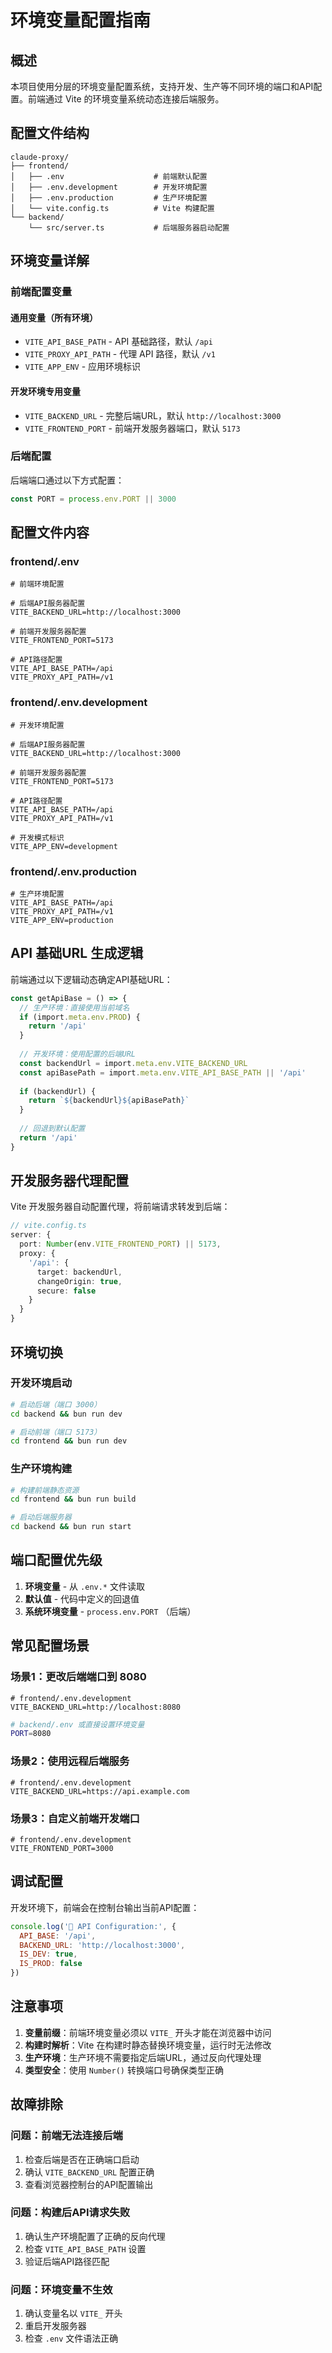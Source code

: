 # 环境变量配置指南

## 概述

本项目使用分层的环境变量配置系统，支持开发、生产等不同环境的端口和API配置。前端通过 Vite 的环境变量系统动态连接后端服务。

## 配置文件结构

```
claude-proxy/
├── frontend/
│   ├── .env                    # 前端默认配置
│   ├── .env.development        # 开发环境配置
│   ├── .env.production         # 生产环境配置
│   └── vite.config.ts          # Vite 构建配置
└── backend/
    └── src/server.ts           # 后端服务器启动配置
```

## 环境变量详解

### 前端配置变量

#### 通用变量（所有环境）
- `VITE_API_BASE_PATH` - API 基础路径，默认 `/api`
- `VITE_PROXY_API_PATH` - 代理 API 路径，默认 `/v1`
- `VITE_APP_ENV` - 应用环境标识

#### 开发环境专用变量
- `VITE_BACKEND_URL` - 完整后端URL，默认 `http://localhost:3000`
- `VITE_FRONTEND_PORT` - 前端开发服务器端口，默认 `5173`

### 后端配置

后端端口通过以下方式配置：
```typescript
const PORT = process.env.PORT || 3000
```

## 配置文件内容

### frontend/.env
```env
# 前端环境配置

# 后端API服务器配置
VITE_BACKEND_URL=http://localhost:3000

# 前端开发服务器配置
VITE_FRONTEND_PORT=5173

# API路径配置
VITE_API_BASE_PATH=/api
VITE_PROXY_API_PATH=/v1
```

### frontend/.env.development
```env
# 开发环境配置

# 后端API服务器配置
VITE_BACKEND_URL=http://localhost:3000

# 前端开发服务器配置  
VITE_FRONTEND_PORT=5173

# API路径配置
VITE_API_BASE_PATH=/api
VITE_PROXY_API_PATH=/v1

# 开发模式标识
VITE_APP_ENV=development
```

### frontend/.env.production
```env
# 生产环境配置
VITE_API_BASE_PATH=/api
VITE_PROXY_API_PATH=/v1
VITE_APP_ENV=production
```

## API 基础URL 生成逻辑

前端通过以下逻辑动态确定API基础URL：

```typescript
const getApiBase = () => {
  // 生产环境：直接使用当前域名
  if (import.meta.env.PROD) {
    return '/api'
  }
  
  // 开发环境：使用配置的后端URL
  const backendUrl = import.meta.env.VITE_BACKEND_URL
  const apiBasePath = import.meta.env.VITE_API_BASE_PATH || '/api'
  
  if (backendUrl) {
    return `${backendUrl}${apiBasePath}`
  }
  
  // 回退到默认配置
  return '/api'
}
```

## 开发服务器代理配置

Vite 开发服务器自动配置代理，将前端请求转发到后端：

```typescript
// vite.config.ts
server: {
  port: Number(env.VITE_FRONTEND_PORT) || 5173,
  proxy: {
    '/api': {
      target: backendUrl,
      changeOrigin: true,
      secure: false
    }
  }
}
```

## 环境切换

### 开发环境启动
```bash
# 启动后端（端口 3000）
cd backend && bun run dev

# 启动前端（端口 5173）
cd frontend && bun run dev
```

### 生产环境构建
```bash
# 构建前端静态资源
cd frontend && bun run build

# 启动后端服务器
cd backend && bun run start
```

## 端口配置优先级

1. **环境变量** - 从 `.env.*` 文件读取
2. **默认值** - 代码中定义的回退值
3. **系统环境变量** - `process.env.PORT` （后端）

## 常见配置场景

### 场景1：更改后端端口到 8080
```env
# frontend/.env.development
VITE_BACKEND_URL=http://localhost:8080
```

```bash
# backend/.env 或直接设置环境变量
PORT=8080
```

### 场景2：使用远程后端服务
```env
# frontend/.env.development
VITE_BACKEND_URL=https://api.example.com
```

### 场景3：自定义前端开发端口
```env
# frontend/.env.development
VITE_FRONTEND_PORT=3000
```

## 调试配置

开发环境下，前端会在控制台输出当前API配置：

```javascript
console.log('🔗 API Configuration:', {
  API_BASE: '/api',
  BACKEND_URL: 'http://localhost:3000',
  IS_DEV: true,
  IS_PROD: false
})
```

## 注意事项

1. **变量前缀**：前端环境变量必须以 `VITE_` 开头才能在浏览器中访问
2. **构建时解析**：Vite 在构建时静态替换环境变量，运行时无法修改
3. **生产环境**：生产环境不需要指定后端URL，通过反向代理处理
4. **类型安全**：使用 `Number()` 转换端口号确保类型正确

## 故障排除

### 问题：前端无法连接后端
1. 检查后端是否在正确端口启动
2. 确认 `VITE_BACKEND_URL` 配置正确
3. 查看浏览器控制台的API配置输出

### 问题：构建后API请求失败
1. 确认生产环境配置了正确的反向代理
2. 检查 `VITE_API_BASE_PATH` 设置
3. 验证后端API路径匹配

### 问题：环境变量不生效
1. 确认变量名以 `VITE_` 开头
2. 重启开发服务器
3. 检查 `.env` 文件语法正确